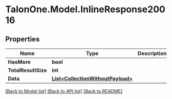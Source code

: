 # TalonOne.Model.InlineResponse20016
## Properties

Name | Type | Description | Notes
------------ | ------------- | ------------- | -------------
**HasMore** | **bool** |  | [optional] 
**TotalResultSize** | **int** |  | [optional] 
**Data** | [**List&lt;CollectionWithoutPayload&gt;**](CollectionWithoutPayload.md) |  | 

[[Back to Model list]](../README.md#documentation-for-models) [[Back to API list]](../README.md#documentation-for-api-endpoints) [[Back to README]](../README.md)


